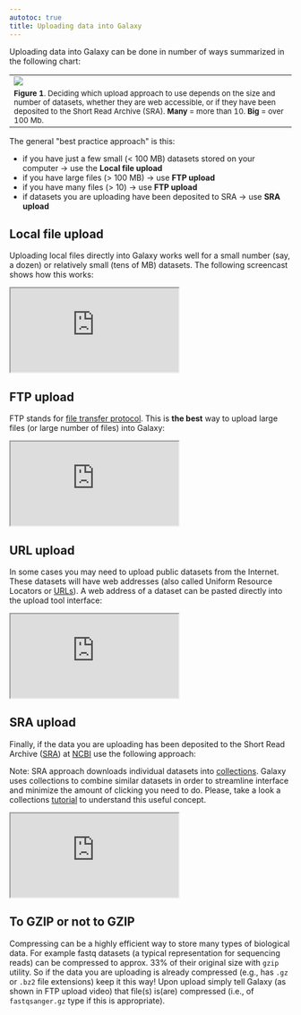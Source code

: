 ```yaml
---
autotoc: true
title: Uploading data into Galaxy
---
```


Uploading data into Galaxy can be done in number of ways summarized in the following chart:

|       |
|-------|
|![](/tutorials/upload/upload_logic.png)|
|<small>**Figure 1**. Deciding which upload approach to use depends on the size and number of datasets, whether they are web accessible, or if they have been deposited to the Short Read Archive (SRA). **Many** = more than 10. **Big** = over 100 Mb.</small>|

The general "best practice approach" is this:

  - if you have just a few small (< 100 MB) datasets stored on your computer &#8594; use the **Local file upload**
  - if you have large files (> 100 MB) &#8594; use **FTP upload**
  - if you have many files (> 10) &#8594; use **FTP upload**
  - if datasets you are uploading have been deposited to SRA &#8594; use **SRA upload**

## Local file upload

Uploading local files directly into Galaxy works well for a small number (say, a dozen) or relatively small (tens of MB) datasets. The following screencast shows how this works:

<div class="embed-responsive embed-responsive-16by9"><iframe src="https://player.vimeo.com/video/120901536?portrait=0" webkitallowfullscreen mozallowfullscreen allowfullscreen></iframe></div>

## FTP upload

FTP stands for [file transfer protocol](https://en.wikipedia.org/wiki/File_Transfer_Protocol). This is **the best** way to upload large files (or large number of files) into Galaxy:

<div class="embed-responsive embed-responsive-16by9"><iframe src="https://player.vimeo.com/video/120972739?portrait=0" webkitallowfullscreen mozallowfullscreen allowfullscreen></iframe></div>

## URL upload

In some cases you may need to upload public datasets from the Internet. These datasets will have web addresses (also called Uniform Resource Locators or [URLs](https://en.wikipedia.org/wiki/URL)). A web address of a dataset can be pasted directly into the upload tool interface:

<div class="embed-responsive embed-responsive-16by9"><iframe src="https://player.vimeo.com/video/120973708?portrait=0" webkitallowfullscreen mozallowfullscreen allowfullscreen></iframe></div>

## SRA upload

Finally, if the data you are uploading has been deposited to the Short Read Archive ([SRA](https://www.ncbi.nlm.nih.gov/sra)) at [NCBI](https://www.ncbi.nlm.nih.gov/) use the following approach:

<div class="alert alert-warning trim-p" role="alert">

Note: SRA approach downloads individual datasets into [collections](/tutorials/collections/). Galaxy uses collections to combine similar datasets in order to streamline interface and minimize the amount of clicking you need to do. Please, take a look a collections [tutorial](/tutorials/collections/) to understand this useful concept.

</div>

<div class="embed-responsive embed-responsive-16by9"><iframe src="https://player.vimeo.com/video/217216264?portrait=0" webkitallowfullscreen mozallowfullscreen allowfullscreen></iframe></div>

## To GZIP or not to GZIP

Compressing can be a highly efficient way to store many types of biological data. For example fastq datasets (a typical representation for sequencing reads) can be compressed to approx. 33% of their original size with `gzip` utility. So if the data you are uploading is already compressed (e.g., has `.gz` or `.bz2` file extensions) keep it this way! Upon upload simply tell Galaxy (as shown in FTP upload video) that file(s) is(are) compressed (i.e., of `fastqsanger.gz` type if this is appropriate).

